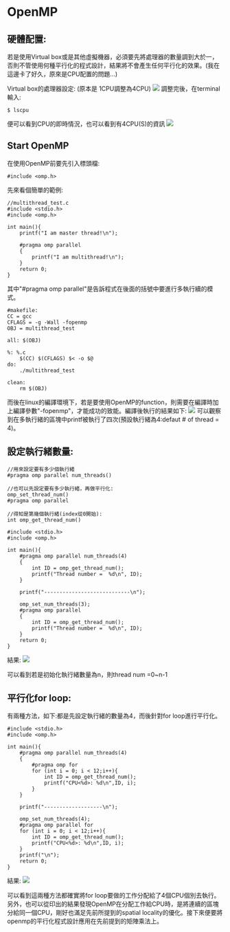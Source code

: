 # OpenMP

## 硬體配置:
若是使用Virtual box或是其他虛擬機器，必須要先將處理器的數量調到大於一，否則不管使用何種平行化的程式設計，結果將不會產生任何平行化的效果。(我在這邊卡了好久，原來是CPU配置的問題...)

Virtual box的處理器設定:
(原本是 1CPU調整為4CPU)
![](https://i.imgur.com/s9XN9BQ.png)
調整完後，在terminal輸入:
```bash=
$ lscpu
```
便可以看到CPU的即時情況，也可以看到有4CPU(S)的資訊
![](https://i.imgur.com/HRy7WrK.png)


## Start OpenMP
在使用OpenMP前要先引入標頭檔:
```c=
#include <omp.h>
```
先來看個簡單的範例:
```c=
//multithread_test.c
#include <stdio.h>
#include <omp.h>

int main(){
    printf("I am master thread!\n");

    #pragma omp parallel
    {
        printf("I am multithread!\n");
    }
    return 0;
}
```
其中"#pragma omp parallel"是告訴程式在後面的括號中要進行多執行續的模式。
```bash=
#makefile:
CC = gcc
CFLAGS = -g -Wall -fopenmp
OBJ = multithread_test

all: $(OBJ)

%: %.c
	$(CC) $(CFLAGS) $< -o $@
do:
	./multithread_test

clean:
	rm $(OBJ)
```
而後在linux的編譯環境下，若是要使用OpenMP的function，則需要在編譯時加上編譯參數"-fopenmp"，才能成功的致能。編譯後執行的結果如下:
![](https://i.imgur.com/5X0P5Tu.png)
可以觀察到在多執行緒的區塊中printf被執行了四次(預設執行緒為4:defaut # of thread = 4)。

## 設定執行緒數量:
```c=
//用來設定要有多少個執行緒
#pragma omp parallel num_threads()

//也可以先設定要有多少執行緒，再做平行化:
omp_set_thread_num()
#pragma omp parallel
    
//得知是第幾個執行緒(index從0開始):
int omp_get_thread_num()
```

```c=
#include <stdio.h>
#include <omp.h>

int main(){
    #pragma omp parallel num_threads(4)
    {
        int ID = omp_get_thread_num();
        printf("Thread number =  %d\n", ID);
    }

    printf("----------------------------\n");

    omp_set_num_threads(3);
    #pragma omp parallel
    {
        int ID = omp_get_thread_num();
        printf("Thread number =  %d\n", ID);
    }
    return 0;
}
```
結果:
![](https://i.imgur.com/3pe8quV.png)

可以看到若是初始化執行緒數量為n，則thread num =0~n-1

## 平行化for loop:
有兩種方法，如下:都是先設定執行緒的數量為4，而後針對for loop進行平行化。
```c=
#include <stdio.h>
#include <omp.h>

int main(){
    #pragma omp parallel num_threads(4)
    {
        #pragma omp for
        for (int i = 0; i < 12;i++){
            int ID = omp_get_thread_num();
            printf("CPU<%d>: %d\n",ID, i);
        }
    }

    printf("-------------------\n");

    omp_set_num_threads(4);
    #pragma omp parallel for
    for (int i = 0; i < 12;i++){
        int ID = omp_get_thread_num();
        printf("CPU<%d>: %d\n",ID, i);
    }
    printf("\n");
    return 0;
}
```
結果:
![](https://i.imgur.com/S5nXxLJ.png)

可以看到這兩種方法都確實將for loop要做的工作分配給了4個CPU個別去執行。另外，也可以從印出的結果發現OpenMP在分配工作給CPU時，是將連續的區塊分給同一個CPU，剛好也滿足先前所提到的spatial locality的優化。接下來便要將openmp的平行化程式設計應用在先前提到的矩陣乘法上。